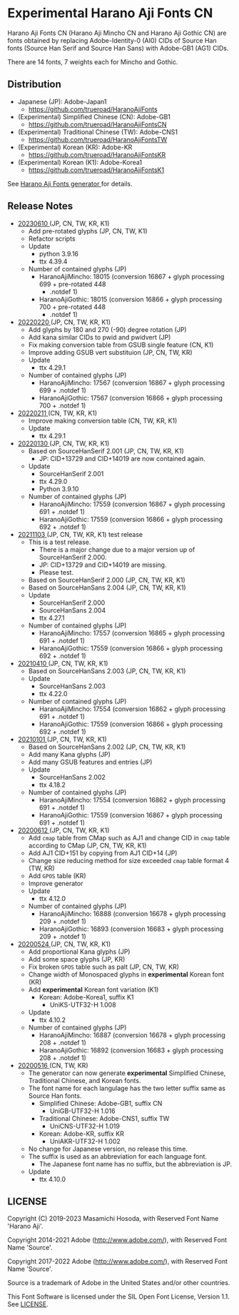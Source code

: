 <!-- -*- coding: utf-8 -*- -->
# Experimental Harano Aji Fonts CN

Harano Aji Fonts CN (Harano Aji Mincho CN and Harano Aji Gothic CN)
are fonts obtained by replacing Adobe-Identity-0 (AI0) CIDs
of Source Han fonts (Source Han Serif and Source Han Sans)
with Adobe-GB1 (AG1) CIDs.

There are 14 fonts, 7 weights each for Mincho and Gothic.

## Distribution

* Japanese (JP): Adobe-Japan1
    + [
https://github.com/trueroad/HaranoAjiFonts
](https://github.com/trueroad/HaranoAjiFonts)
* (Experimental) Simplified Chinese (CN): Adobe-GB1
    + [
https://github.com/trueroad/HaranoAjiFontsCN
](https://github.com/trueroad/HaranoAjiFontsCN)
* (Experimental) Traditional Chinese (TW): Adobe-CNS1
    + [
https://github.com/trueroad/HaranoAjiFontsTW
](https://github.com/trueroad/HaranoAjiFontsTW)
* (Experimental) Korean (KR): Adobe-KR
    + [
https://github.com/trueroad/HaranoAjiFontsKR
](https://github.com/trueroad/HaranoAjiFontsKR)
* (Experimental) Korean (K1): Adobe-Korea1
    + [
https://github.com/trueroad/HaranoAjiFontsK1
](https://github.com/trueroad/HaranoAjiFontsK1)

See [
Harano Aji Fonts generator
](https://github.com/trueroad/HaranoAjiFonts-generator)
for details.

## Release Notes

* [
20230610
](https://github.com/trueroad/HaranoAjiFontsCN/releases/tag/20230610)
(JP, CN, TW, KR, K1)
    + Add pre-rotated glyphs (JP, CN, TW, K1)
    + Refactor scripts
    + Update
        + python 3.9.16
        + ttx 4.39.4
    + Number of contained glyphs (JP)
        - HaranoAjiMincho: 18015
          (conversion 16867 + glyph processing 699 + pre-rotated 448
          + .notdef 1)
        - HaranoAjiGothic: 18015
          (conversion 16866 + glyph processing 700 + pre-rotated 448
          + .notdef 1)
* [
20220220
](https://github.com/trueroad/HaranoAjiFontsCN/releases/tag/20220220)
(JP, CN, TW, KR, K1)
    + Add glyphs by 180 and 270 (-90) degree rotation (JP)
    + Add kana similar CIDs to pwid and pwidvert (JP)
    + Fix making conversion table from GSUB single feature (CN, K1)
    + Improve adding GSUB vert substituion (JP, CN, TW, KR)
    + Update
        + ttx 4.29.1
    + Number of contained glyphs (JP)
        - HaranoAjiMincho: 17567
          (conversion 16867 + glyph processing 699 + .notdef 1)
        - HaranoAjiGothic: 17567
          (conversion 16866 + glyph processing 700 + .notdef 1)
* [
20220211
](https://github.com/trueroad/HaranoAjiFontsCN/releases/tag/20220211)
(CN, TW, KR, K1)
    + Improve making conversion table (CN, TW, KR, K1)
    + Update
        + ttx 4.29.1
* [
20220130
](https://github.com/trueroad/HaranoAjiFontsCN/releases/tag/20220130)
(JP, CN, TW, KR, K1)
    + Based on SourceHanSerif 2.001 (JP, CN, TW, KR, K1)
        + JP: CID+13729 and CID+14019 are now contained again.
    + Update
        + SourceHanSerif 2.001
        + ttx 4.29.0
        + Python 3.9.10
    + Number of contained glyphs (JP)
        - HaranoAjiMincho: 17559
          (conversion 16867 + glyph processing 691 + .notdef 1)
        - HaranoAjiGothic: 17559
          (conversion 16866 + glyph processing 692 + .notdef 1)
* [
20211103
](https://github.com/trueroad/HaranoAjiFontsCN/releases/tag/20211103)
(JP, CN, TW, KR, K1) test release
    + This is a test release.
        + There is a major change due to a major version up of
          SourceHanSerif 2.000.
        + JP: CID+13729 and CID+14019 are missing.
        + Please test.
    + Based on SourceHanSerif 2.000 (JP, CN, TW, KR, K1)
    + Based on SourceHanSans 2.004 (JP, CN, TW, KR, K1)
    + Update
        + SourceHanSerif 2.000
        + SourceHanSans 2.004
        + ttx 4.27.1
    + Number of contained glyphs (JP)
        - HaranoAjiMincho: 17557
          (conversion 16865 + glyph processing 691 + .notdef 1)
        - HaranoAjiGothic: 17559
          (conversion 16866 + glyph processing 692 + .notdef 1)
* [
20210410
](https://github.com/trueroad/HaranoAjiFontsCN/releases/tag/20210410)
(JP, CN, TW, KR, K1)
    + Based on SourceHanSans 2.003 (JP, CN, TW, KR, K1)
    + Update
        + SourceHanSans 2.003
        + ttx 4.22.0
    + Number of contained glyphs (JP)
        - HaranoAjiMincho: 17554
          (conversion 16862 + glyph processing 691 + .notdef 1)
        - HaranoAjiGothic: 17559
          (conversion 16866 + glyph processing 692 + .notdef 1)
* [
20210101
](https://github.com/trueroad/HaranoAjiFontsCN/releases/tag/20210101)
(JP, CN, TW, KR, K1)
    + Based on SourceHanSans 2.002 (JP, CN, TW, KR, K1)
    + Add many Kana glyphs (JP)
    + Add many GSUB features and entries (JP)
    + Update
        + SourceHanSans 2.002
        + ttx 4.18.2
    + Number of contained glyphs (JP)
        - HaranoAjiMincho: 17554
          (conversion 16862 + glyph processing 691 + .notdef 1)
        - HaranoAjiGothic: 17559
          (conversion 16867 + glyph processing 691 + .notdef 1)
* [
20200612
](https://github.com/trueroad/HaranoAjiFontsCN/releases/tag/20200612)
(JP, CN, TW, KR, K1)
    + Add `cmap` table from CMap such as AJ1
      and change CID in `cmap` table according to CMap (JP, CN, TW, KR, K1)
    + Add AJ1 CID+151 by copying from AJ1 CID+14 (JP)
    + Change size reducing method for size exceeded `cmap` table format 4
      (TW, KR)
    + Add `GPOS` table (KR)
    + Improve generator
    + Update
        + ttx 4.12.0
    + Number of contained glyphs (JP)
        - HaranoAjiMincho: 16888
          (conversion 16678 + glyph processing 209 + .notdef 1)
        - HaranoAjiGothic: 16893
          (conversion 16683 + glyph processing 209 + .notdef 1)
* [
20200524
](https://github.com/trueroad/HaranoAjiFontsCN/releases/tag/20200524)
(JP, CN, TW, KR, K1)
    + Add proportional Kana glyphs (JP)
    + Add some space glyphs (JP, KR)
    + Fix broken `GPOS` table such as palt (JP, CN, TW, KR)
    + Change width of Monospaced glyphs in **experimental** Korean font (KR)
    + Add **experimental** Korean font variation (K1)
        + Korean: Adobe-Korea1, suffix K1
            + UniKS-UTF32-H 1.008
    + Update
        + ttx 4.10.2
    + Number of contained glyphs (JP)
        - HaranoAjiMincho: 16887
          (conversion 16678 + glyph processing 208 + .notdef 1)
        - HaranoAjiGothic: 16892
          (conversion 16683 + glyph processing 208 + .notdef 1)
* [
20200516
](https://github.com/trueroad/HaranoAjiFontsCN/releases/tag/20200516)
(CN, TW, KR)
    + The generator can now generate **experimental**
      Simplified Chinese, Traditional Chinese, and Korean fonts.
    + The font name for each langulage has the two letter suffix
      same as Source Han fonts.
        + Simplified Chinese: Adobe-GB1, suffix CN
            + UniGB-UTF32-H 1.016
        + Traditional Chinese: Adobe-CNS1, suffix TW
            + UniCNS-UTF32-H 1.019
        + Korean: Adobe-KR, suffix KR
            + UniAKR-UTF32-H 1.002
    + No change for Japanese version, no release this time.
    + The suffix is used as an abbreviation for each language font.
        + The Japanese font name has no suffix,
          but the abbreviation is JP.
    + Update
        - ttx 4.10.0

## LICENSE

Copyright (C) 2019-2023
Masamichi Hosoda, with Reserved Font Name 'Harano Aji'.

Copyright 2014-2021 Adobe (http://www.adobe.com/),
with Reserved Font Name 'Source'.

Copyright 2017-2022 Adobe (http://www.adobe.com/),
with Reserved Font Name 'Source'.

Source is a trademark of Adobe in the United States and/or other countries.

This Font Software is licensed under the SIL Open Font License, Version 1.1.
See [LICENSE](LICENSE).

